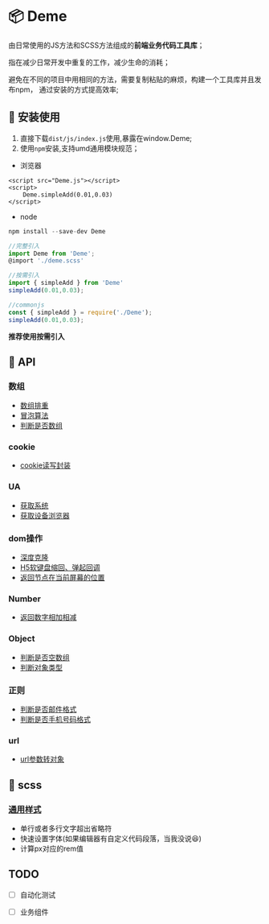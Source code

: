 # :package: Deme 

由日常使用的JS方法和SCSS方法组成的**前端业务代码工具库**；

指在减少日常开发中重复的工作，减少生命的消耗；

避免在不同的项目中用相同的方法，需要复制粘贴的麻烦，构建一个工具库并且发布npm， 通过安装的方式提高效率;

## :hammer: 安装使用

1. 直接下载`dist/js/index.js`使用,暴露在window.Deme;
2. 使用`npm`安装,支持umd通用模块规范；

- 浏览器
```
<script src="Deme.js"></script>
<script>
    Deme.simpleAdd(0.01,0.03)
</script>
```

- node

``` javascript
npm install --save-dev Deme

//完整引入
import Deme from 'Deme';
@import './deme.scss'

//按需引入 
import { simpleAdd } from 'Deme'
simpleAdd(0.01,0.03);

//commonjs
const { simpleAdd } = require('./Deme');
simpleAdd(0.01,0.03);
```

**推荐使用按需引入**

## :wrench: API

### 数组

- [数组排重](src/module/array/unique.js)
- [冒泡算法](src/module/array/bubbleSort.js)
- [判断是否数组](src/module/array/isArray.js)

### cookie

- [cookie读写封装](src/module/Cookie/Cookie.js)

### UA

- [获取系统](src/module/device/getOs.js)
- [获取设备浏览器](src/module/device/UA.js)

### dom操作

- [深度克隆](src/module/dom/deepClone.js)
- [H5软键盘缩回、弹起回调](src/module/dom/keyBoard.js)
- [返回节点在当前屏幕的位置](src/module/dom/offset.js)

### Number

- [返回数字相加相减](src/module/handleNum/handleNum.js)

### Object

- [判断是否空数组](src/module/object/isEmptyObject.js)
- [判断对象类型](src/module/object/cheakTypeObject.js)

### 正则

- [判断是否邮件格式](src/module/Regexp/testMail.js)
- [判断是否手机号码格式](src/module/Regexp/testTel.js)

### url

- [url参数转对象](src/module/url/getSearchData.js)

## :art: scss 

### [通用样式](src/css/common.scss)

- 单行或者多行文字超出省略符
- 快速设置字体(如果编辑器有自定义代码段落，当我没说:satisfied:)
- 计算px对应的rem值


## TODO

- [ ] 自动化测试
- [ ] 业务组件







